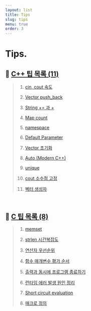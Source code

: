 ```yaml
---
layout: list
title: Tips
slug: tips
menu: true
order: 3
---
```


# Tips.


## 🚩 [C++ 팁 목록 (11)](../_featured_categories/cpp_tip.md)

> 1. [cin, cout 속도](../tips/cpp_tip/_posts/2020-06-30-cin-속도.md)
> 
> 2. [Vector push_back](../tips/cpp_tip/_posts/2020-06-30-Vector-push_back.md)
> 
> 3. [String += 과 +](../tips/cpp_tip/_posts/2020-06-30-String-+=-과-+.md)
> 
> 4. [Map count](../tips/cpp_tip/_posts/2020-06-30-Map-Count.md)
>
> 5. [namespace](../tips/cpp_tip/_posts/2020-06-30-Namespace.md)
>
> 6. [Default Parameter](../tips/cpp_tip/_posts/2020-06-30-Default-Parameter.md)
> 
> 7. [Vector 초기화](../tips/cpp_tip/_posts/2020-06-30-Vector-초기화.md)
>
> 8. [Auto (Modern C++)](../tips/cpp_tip/_posts/2020-06-30-Auto.md)
>
> 9. [unique](../tips/cpp_tip/_posts/2020-08-15-unique.md)
>
> 10. [cout 소수점 고정](../tips/cpp_tip/_posts/2020-08-24-cout-소수점-고정.md)
>
> 11. [벡터 생성자](../tips/cpp_tip/_posts/2020-08-24-벡터-생성자.md)
>

<br>

## 🚩 [C 팁 목록 (8)](../_featured_categories/c_tip.md)

> 1. [memset](../tips/c_tip/_posts/2020-06-30-memset.md)
> 
> 2. [strlen 시간복잡도](../tips/c_tip/_posts/2020-06-30-strlen-시간복잡도.md)
> 
> 3. [연산자 우선순위](../tips/c_tip/_posts/2020-06-30-연산자-우선순위.md)
> 
> 4. [함수 매개변수 평가 순서](../tips/c_tip/_posts/2020-07-02-함수-매개변수-평가-순서.md)
> 
> 5. [출력과 동시에 프로그램 종료하기](../tips/c_tip/_posts/2020-07-16-출력과-동시에-프로그램-종료하기.md)
> 
> 6. [런타임 에러 발생 원인 정리](../tips/c_tip/_posts/2020-07-16-런타임-에러-발생-원인-정리.md)
> 
> 7. [Short circuit evaluation](../tips/c_tip/_posts/2020-07-24-Short-circuit-evaluation.md)
>
> 8. [매크로 정의](../tips/c_tip/_posts/2020-08-24-매크로-정의.md)